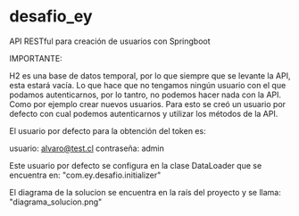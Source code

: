 # desafio_ey
 API RESTful para creación de usuarios con Springboot

IMPORTANTE:

H2 es una base de datos temporal, por lo que siempre que se levante la API, esta estará vacía.
Lo que hace que no tengamos ningún usuario con el que podamos autenticarnos, por lo tantro, no podemos hacer nada con la API. Como por ejemplo crear nuevos usuarios.
Para esto se creó un usuario por defecto con cual podemos autenticarnos y utilizar los métodos de la API.

El usuario por defecto para la obtención del token es:

usuario: alvaro@test.cl
contraseña: admin

Este usuario por defecto se configura en la clase DataLoader que se encuentra en:
    "com.ey.desafio.initializer"

El diagrama de la solucion se encuentra en la raís del proyecto y se llama:
    "diagrama_solucion.png"